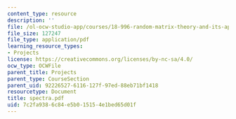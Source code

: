 ```yaml
---
content_type: resource
description: ''
file: /ol-ocw-studio-app/courses/18-996-random-matrix-theory-and-its-applications-spring-2004/7c2fa9386c84e5b015154e1bed65d01f_spectra.pdf
file_size: 127247
file_type: application/pdf
learning_resource_types:
- Projects
license: https://creativecommons.org/licenses/by-nc-sa/4.0/
ocw_type: OCWFile
parent_title: Projects
parent_type: CourseSection
parent_uid: 92226527-6116-127f-97ed-88eb71bf1418
resourcetype: Document
title: spectra.pdf
uid: 7c2fa938-6c84-e5b0-1515-4e1bed65d01f
---
```

